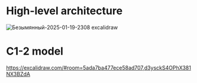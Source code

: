 # High-level architecture
![Безымянный-2025-01-19-2308 excalidraw](https://github.com/user-attachments/assets/aecb4b0f-937d-47e0-9844-4bc6926ff768)
# C1-2 model
https://excalidraw.com/#room=5ada7ba477ece58ad707,d3ysckS4OPhX381NX3BZdA
